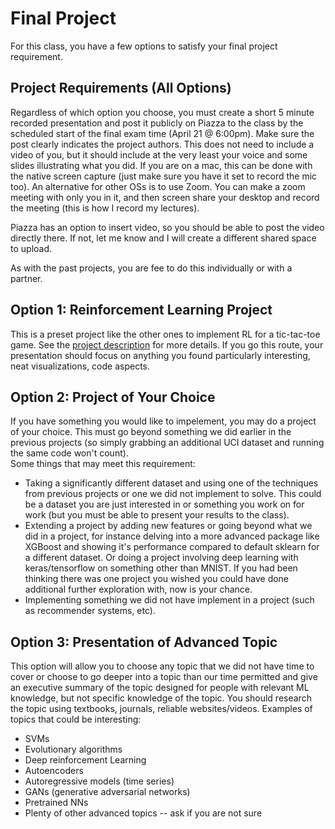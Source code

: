 # Final Project

For this class, you have a few options to satisfy your final project requirement.

## Project Requirements (All Options)
Regardless of which option you choose, you must create a short 5 minute recorded
presentation and post it publicly on Piazza to the class by the scheduled
start of the final exam time (April 21 @ 6:00pm).  Make sure
the post clearly indicates the project authors. This does not need to include
a video of you, but it should include at the very least your voice and some slides
illustrating what you did.  If you are on a mac, this can be done with the native
screen capture (just make sure you have it set to record the mic too).  An alternative
for other OSs is to use Zoom.  You can make a zoom meeting with only you in it, and
then screen share your desktop and record the meeting (this is how I record my lectures).

Piazza has an option to insert video, so you should be able to post the video directly
there.  If not, let me know and I will create a different shared space to upload.

As with the past projects, you are fee to do this individually or with a partner.

## Option 1:  Reinforcement Learning Project
This is a preset project like the other ones to implement RL for a tic-tac-toe game.
See the [project description](project-final/final-project-reinforcement-option.pdf)
for more details.  If you go this route, your presentation should focus on
anything you found particularly interesting, neat visualizations, code aspects.

## Option 2:  Project of Your Choice
If you have something you would like to impelement, you may do a project of your choice.
This must go beyond something we did earlier in the previous projects (so simply 
grabbing an additional UCI dataset and running the same code won't count).  
Some things that may meet this requirement:

* Taking a significantly different dataset and using one of the techniques
  from previous projects or one we did not implement to solve.
  This could be a dataset you are just interested in or something you work on for work
  (but you must be able to present your results to the class).
* Extending a project by adding new features or
  going beyond what we did in a project, for instance delving into a more advanced
  package like XGBoost and showing it's performance compared to default
  sklearn for a different dataset.   Or doing a project involving deep learning
  with keras/tensorflow on something other than MNIST.  If you had been thinking
  there was one project you wished you could have done additional further exploration
  with, now is your chance.
* Implementing something we did not have implement in a project (such as recommender
  systems, etc).

## Option 3:  Presentation of Advanced Topic
This option will allow you to choose any topic that we did not have time to cover
or choose to go deeper into a topic than our time permitted and give an executive
summary of the topic designed for people with relevant ML knowledge, but not 
specific knowledge of the topic.  You should research the topic using textbooks,
journals, reliable websites/videos.  Examples of topics that could be interesting:

* SVMs
* Evolutionary algorithms
* Deep reinforcement Learning
* Autoencoders
* Autoregressive models (time series)
* GANs (generative adversarial networks)
* Pretrained NNs
* Plenty of other advanced topics -- ask if you are not sure

